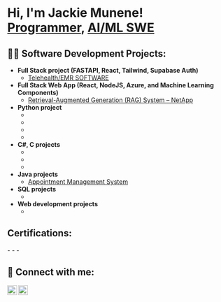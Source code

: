<h1>Hi, I'm Jackie Munene! <br/><a href="https://github.com/jmunen">Programmer</a>, <a href="www.linkedin.com/in/jackline-m-18b6051a0">AI/ML SWE</a>

<h2>👨‍💻 Software Development Projects:</h2>

- <b>Full Stack project (FASTAPI, React, Tailwind, Supabase Auth)</b>
  - [Telehealth/EMR SOFTWARE](https://github.com/jmunen/emr-telehealth-mvp])
- <b>Full Stack Web App (React, NodeJS, Azure, and Machine Learning Components)</b>
  - [Retrieval-Augmented Generation (RAG) System – NetApp
](https://github.com/haigshiroz/rag-project.git])
- <b>Python project</b>
  - [](https://github.com/jmunen/..)
  - [](https://github.com/jmunen/..)
  - [](https://github.com/jmunen/..)
  - [](https://github.com/jmunen/..)
- <b>C#, C projects</b>
  - [](https://github.com/jmunen/..)
  - [](https://github.com/jmunen/..)
  - [](https://github.com/jmunen/..)
- <b>Java projects</b>
  - [Appointment Management System](https://github.com/jmunen/projects])
- <b>SQL projects</b>
  - [](https://github.com/jmunen/..)
- <b>Web development projects</b>
  - [](https://github.com/jmunen/..)

<h2>Certifications:</h2>
- 
- 
- 

<h2> 🤳 Connect with me:</h2>

[<img align="left" alt="JackieMunene | LinkedIn" width="22px" src="https://cdn.jsdelivr.net/npm/simple-icons@v3/icons/linkedin.svg" />][linkedin]
[<img align="left" alt="JackieMunene| Instagram" width="22px" src="https://cdn.jsdelivr.net/npm/simple-icons@v3/icons/instagram.svg" />][instagram]

[instagram]: https://www.instagram.com/scrubstosoftware/
[linkedin]: https://linkedin.com/in/jackline-m-18b6051a0

<!--
**jmunen/jmunen** is a ✨ _special_ ✨ repository because its `README.md` (this file) appears on your GitHub profile.

Here are some ideas to get you started:

- 🔭 I’m currently working on ...
- 🌱 I’m currently learning ...
- 👯 I’m looking to collaborate on ...
- 🤔 I’m looking for help with ...
- 💬 Ask me about ...
- 📫 How to reach me: ...
- 😄 Pronouns: ...
- ⚡ Fun fact: ...
-->
